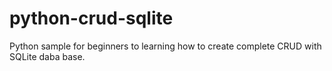 # python-crud-sqlite
Python sample for beginners to learning how to create complete CRUD with SQLite daba base.
